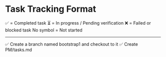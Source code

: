 # Task Tracking Format

✅ = Completed task
⏳ = In progress / Pending verification
❌ = Failed or blocked task
No symbol = Not started

---

✅ Create a branch named bootstrap1 and checkout to it
✅ Create PM/tasks.md